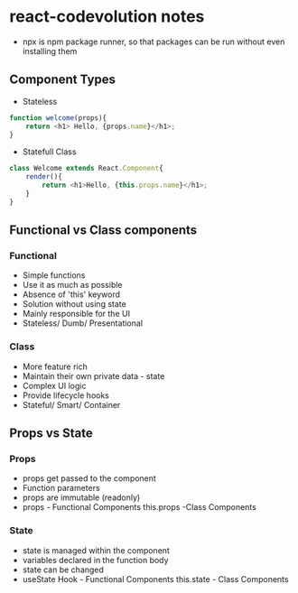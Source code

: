 # react-codevolution notes

- npx is npm package runner, so that packages can be run without even installing them

## Component Types

- Stateless
``` Javascript
function welcome(props){
    return <h1> Hello, {props.name}</h1>;
}
```
- Statefull Class
``` Javascript
class Welcome extends React.Component{
    render(){
        return <h1>Hello, {this.props.name}</h1>;
    }
}
```

## Functional vs Class components

### Functional
- Simple functions
- Use it as much as possible
- Absence of 'this' keyword
- Solution without using state
- Mainly responsible for the UI
- Stateless/ Dumb/ Presentational
### Class
- More feature rich 
- Maintain their own private data - state
- Complex UI logic
- Provide lifecycle hooks
- Stateful/ Smart/ Container

## Props vs State

### Props
- props get passed to the component
- Function parameters
- props are immutable (readonly)
- props - Functional Components
  this.props -Class Components
### State
- state is managed within the component
- variables declared in the function body
- state can be changed 
- useState Hook - Functional Components
  this.state - Class Components